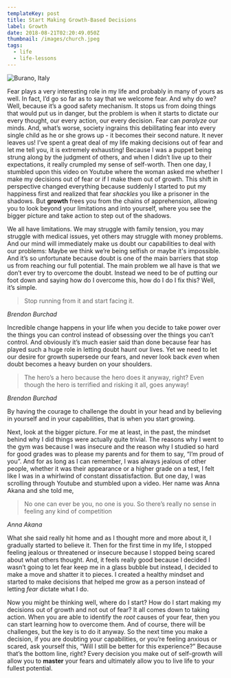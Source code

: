 ```yaml
---
templateKey: post
title: Start Making Growth-Based Decisions
label: Growth
date: 2018-08-21T02:20:49.050Z
thumbnail: /images/church.jpeg
tags:
  - life
  - life-lessons
---
```

![Burano, Italy](/images/burano2.jpg "Burano, Italy")

Fear plays a very interesting role in my life and probably in many of yours as well. In fact, I’d go so far as to say that we welcome fear. And why do we? Well, because it’s a good safety mechanism. It stops us from doing things that would put us in danger, but the problem is when it starts to dictate our every thought, our every action, our every decision. Fear can _paralyze_ our minds. And, what’s worse, society ingrains this debilitating fear into every single child as he or she grows up - it becomes their second nature. It never leaves us! I’ve spent a great deal of my life making decisions out of fear and let me tell you, it is extremely exhausting! Because I was a puppet being strung along by the judgment of others, and when I didn’t live up to their expectations, it really crumpled my sense of self-worth. Then one day, I stumbled upon this video on Youtube where the woman asked me whether I make my decisions out of fear or if I make them out of growth. This shift in perspective changed everything because suddenly I started to put my happiness first and realized that fear _shackles_ you like a prisoner in the shadows. But **growth** frees you from the chains of apprehension, allowing you to look beyond your limitations and into yourself, where you see the bigger picture and take action to step out of the shadows.

We all have limitations. We may struggle with family tension, you may struggle with medical issues, yet others may struggle with money problems. And our mind will immediately make us doubt our capabilities to deal with our problems: Maybe we think we’re being selfish or maybe it's impossible. And it’s so unfortunate because doubt is one of the main barriers that stop us from reaching our full potential. The main problem we all have is that we don’t ever try to overcome the doubt. Instead we need to be of putting our foot down and saying how do I overcome this, how do I do I fix this? Well, it’s simple. 

>  Stop running from it and start facing it. 

<cite>Brendon Burchad </cite>

Incredible change happens in your life when you decide to take power over the things you can control instead of obsessing over the things you can’t control. And obviously it’s much easier said than done because fear has played such a huge role in letting doubt haunt our lives.  Yet we need to let our desire for growth supersede our fears, and never look back _even_ when doubt becomes a heavy burden on your shoulders. 

> The hero’s a hero because the hero does it anyway, right? Even though the hero is terrified and risking it all, goes anyway! 

 <cite>Brendon Burchad </cite>

By having the courage to challenge the doubt in your head and by believing in yourself and in your capabilities, that is when you start growing.

Next, look at the bigger picture. For me at least, in the past, the mindset behind why I did things were actually quite trivial. The reasons why I went to the gym was because I was insecure and the reason why I studied so hard for good grades was to please my parents and for them to say, “I’m proud of you”. And for as long as I can remember, I was always jealous of other people, whether it was their appearance or a higher grade on a test, I felt like I was in a whirlwind of constant dissatisfaction. But one day, I was scrolling through Youtube and stumbled upon a video. Her name was Anna Akana and she told me,

> No one can ever be you, no one is you. So there’s really no sense in feeling any kind of competition

<cite>Anna Akana</cite>

What she said really hit home and as I thought more and more about it, I gradually started to believe it. Then for the first time in my life, I stopped feeling jealous or threatened or insecure because I stopped being scared about what others thought. And, it feels really good because I decided I wasn’t going to let fear keep me in a glass bubble but instead, I decided to make a move and shatter it to pieces. I created a healthy mindset and started to make decisions that helped me grow as a person instead of letting _fear_ dictate what I do.

Now you might be thinking well, where do I start? How do I start making my decisions out of growth and not out of fear? It all comes down to taking action. When you are able to identify the _root_ causes of your fear, then you can start learning how to overcome them. And of course, there will be challenges, but the key is to do it anyway. So the next time you make a decision, if you are doubting your capabilities, or you’re feeling anxious or scared, ask yourself this, “Will I still be better for this experience?” Because that’s the bottom line, right? Every decision you make out of self-growth will allow you to **master** your fears and ultimately allow you to live life to your fullest potential.

